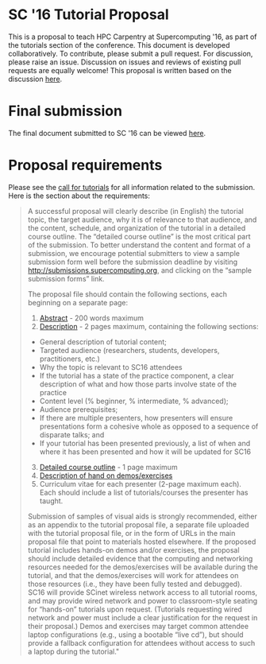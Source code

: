 
# SC '16 Tutorial Proposal

This is a proposal to teach HPC Carpentry at Supercomputing '16,
as part of the tutorials section of the conference.
This document is developed collaboratively.
To contribute, please submit a pull request.
For discussion, please raise an issue.
Discussion on issues and reviews of existing pull requests are equally welcome!
This proposal is written based on the discussion
[here](https://github.com/swcarpentry/hpc-novice/issues/4).

# Final submission

The final document submitted to SC '16 can be viewed [here](https://github.com/swcarpentry/sc16-tutorial-proposal/blob/master/final-document.pdf).

# Proposal requirements

Please see the [call for tutorials](https://github.com/swcarpentry/hpc-novice/files/210155/sc16-tutorials-call.pdf)
for all information related to the submission.
Here is the section about the requirements:

> A successful proposal will clearly describe (in English) the tutorial topic,
> the target audience, why it is of relevance to that audience,
> and the content, schedule, and organization of the tutorial in a detailed course outline.
> The “detailed course outline” is the most critical part of the submission.
> To better understand the content and format of a submission,
> we encourage potential submitters to view a sample submission form well before the submission deadline
> by visiting http://submissions.supercomputing.org, and clicking on the “sample submission forms” link.
>
> The proposal file should contain the following sections, each beginning on a separate page:
>
> 1. [Abstract](abstract.md) - 200 words maximum
> 2. [Description](description.md) - 2 pages maximum, containing the following sections:
>   * General description of tutorial content;
>   * Targeted audience (researchers, students, developers, practitioners, etc.)
>   * Why the topic is relevant to SC16 attendees
>   * If the tutorial has a state of the practice component, a clear description of what and how those
>   parts involve state of the practice
>   * Content level (% beginner, % intermediate, % advanced);
>   * Audience prerequisites;
>   * If there are multiple presenters, how presenters will ensure presentations form a cohesive whole
>   as opposed to a sequence of disparate talks; and
>   * If your tutorial has been presented previously, a list of when and where it has been presented and
>   how it will be updated for SC16
> 3. [Detailed course outline](outline.md) - 1 page maximum
> 4. [Description of hand on demos/exercises](hands-on.md)
> 5. Curriculum vitae for each presenter (2-page maximum each). Each should include a list of tutorials/courses
> the presenter has taught.
>
> Submission of samples of visual aids is strongly recommended,
> either as an appendix to the tutorial proposal file,
> a separate file uploaded with the tutorial proposal file,
> or in the form of URLs in the main proposal file that point to materials hosted elsewhere.
> If the proposed tutorial includes hands-on demos and/or exercises,
> the proposal should include detailed evidence that the computing
> and networking resources needed for the demos/exercises will be available during the tutorial,
> and that the demos/exercises will work for attendees on those resources
> (i.e., they have been fully tested and debugged).
> SC16 will provide SCinet wireless network access to all tutorial rooms,
> and may provide wired network and power to classroom-style seating for
> “hands-on” tutorials upon request.
> (Tutorials requesting wired network and power must include a
> clear justification for the request in their proposal.)
> Demos and exercises may target common attendee laptop configurations
> (e.g., using a bootable “live cd”),
> but should provide a fallback configuration for attendees
> without access to such a laptop during the tutorial."

